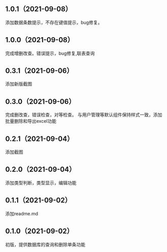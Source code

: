 ## 1.0.1（2021-09-08）
添加数据条数提示，不存在键值提示，bug修复。
## 1.0.0（2021-09-08）
完成增删改查。错误提示，bug修复,联表查询
## 0.3.1（2021-09-06）
添加新版截图
## 0.3.0（2021-09-06）
完成删改查，错误检查，对等检查。
与用户管理等默认组件保持样式一致，添加批量删除和导出excel功能
## 0.2.1（2021-09-04）
添加截图
## 0.2.0（2021-09-04）
添加类型判断，类型显示，编辑功能
## 0.1.1（2021-09-02）
添加readme.md
## 0.1.0（2021-09-02）
初版，提供数据库的查询和删除单条功能
